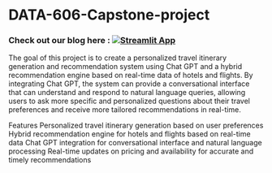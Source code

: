# DATA-606-Capstone-project

### Check out our blog here : [![Streamlit App](https://static.streamlit.io/badges/streamlit_badge_black_white.svg)](https://what-is-tripwiz.streamlit.app)



The goal of this project is to create a personalized travel itinerary generation and recommendation system using Chat GPT and a hybrid recommendation engine based on real-time data of hotels and flights. By integrating Chat GPT, the system can provide a conversational interface that can understand and respond to natural language queries, allowing users to ask more specific and personalized questions about their travel preferences and receive more tailored recommendations in real-time.

Features
Personalized travel itinerary generation based on user preferences
Hybrid recommendation engine for hotels and flights based on real-time data
Chat GPT integration for conversational interface and natural language processing
Real-time updates on pricing and availability for accurate and timely recommendations

